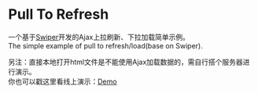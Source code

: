 # Pull To Refresh
一个基于[Swiper](https://github.com/nolimits4web/Swiper)开发的Ajax上拉刷新、下拉加载简单示例。  
The simple example of pull to refresh/load(base on Swiper).  

另注：直接本地打开html文件是不能使用Ajax加载数据的，需自行搭个服务器进行演示。  
你也可以戳这里看线上演示：[Demo](http://static.caozhuo.net/pulltorefresh)
